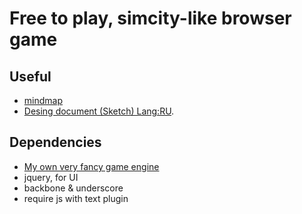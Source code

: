 # Free to play, simcity-like browser game

## Useful
* [mindmap](http://www.text2mindmap.com/WLGHmJ)
* [Desing document (Sketch) Lang:RU](https://docs.google.com/document/d/1gwC2RWAbepw1x5oCpR83NVXAHLEUXlBzl2u1vu4LaE4/edit?usp=sharing).

## Dependencies
* [My own very fancy game engine](https://bitbucket.org/narushevich/scalia)
* jquery, for UI
* backbone & underscore
* require js with text plugin